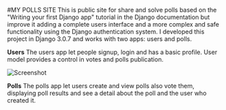 #MY POLLS SITE
This is public site for share and solve polls based on the "Writing your first Django app" tutorial
in the Django documentation but improve it adding a complete users interface and a more complex and safe functionality
using the Django authentication system. I developed this project in Django 3.0.7 and works with two apps: users and polls.

**Users**
The users app let people signup, login and has a basic profile. User model provides a control in votes and polls 
publication.

![Screenshot](screenshot.png)

**Polls**
The polls app let users create and view polls also vote them, displaying poll results and see a detail about 
the poll and the user who created it.

